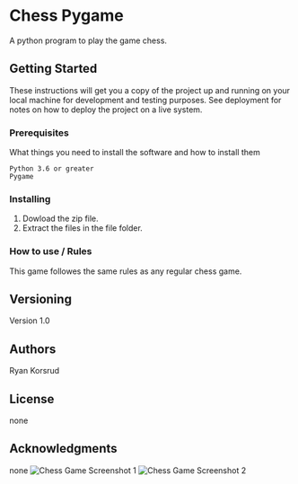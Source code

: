 # Chess Pygame

A python program to play the game chess.

## Getting Started

These instructions will get you a copy of the project up and running on your local machine for development and testing purposes. See deployment for notes on how to deploy the project on a live system.

### Prerequisites

What things you need to install the software and how to install them

```
Python 3.6 or greater
Pygame
```

### Installing

1. Dowload the zip file.
2. Extract the files in the file folder.

### How to use / Rules

This game followes the same rules as any regular chess game.

## Versioning

Version 1.0

## Authors

Ryan Korsrud

## License

none

## Acknowledgments
none
![Chess Game Screenshot 1](https://github.com/ryankorsrud/ChessPygame/assets/119464090/5921f1bd-e2af-4152-80d1-51868b2829fa)
![Chess Game Screenshot 2](https://github.com/ryankorsrud/ChessPygame/assets/119464090/d9d07d9f-6b98-4fe1-a123-401dbbd0a3a5)
